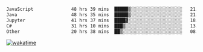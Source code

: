 <!--START_SECTION:waka-->

```txt
JavaScript              48 hrs 39 mins  █████▒░░░░░░░░░░░░░░░░░░░   21.14 %
Java                    48 hrs 35 mins  █████▒░░░░░░░░░░░░░░░░░░░   21.11 %
Jupyter                 41 hrs 37 mins  ████▓░░░░░░░░░░░░░░░░░░░░   18.09 %
C#                      31 hrs 10 mins  ███▒░░░░░░░░░░░░░░░░░░░░░   13.55 %
Other                   20 hrs 38 mins  ██▒░░░░░░░░░░░░░░░░░░░░░░   08.97 %
```

<!--END_SECTION:waka-->
[![wakatime](https://wakatime.com/badge/user/6c2f442e-41b4-42e3-bc06-d5d8203ad1da.svg)](https://wakatime.com/@6c2f442e-41b4-42e3-bc06-d5d8203ad1da)
